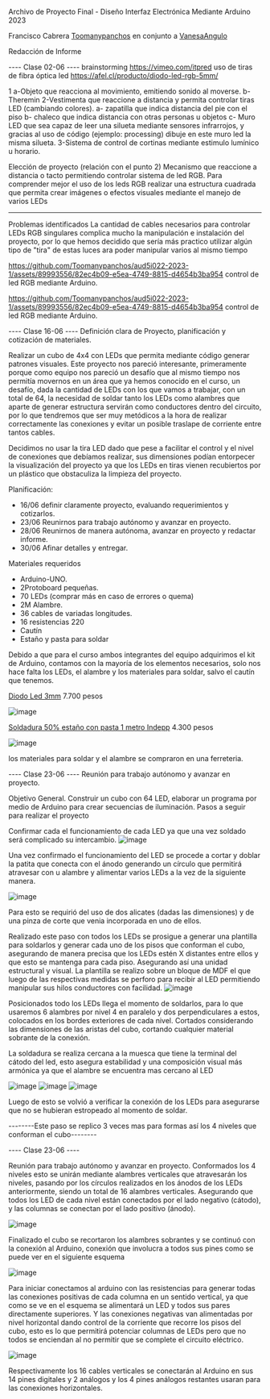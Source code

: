 Archivo de Proyecto Final - Diseño Interfaz Electrónica Mediante Arduino        2023

Francisco Cabrera [Toomanypanchos](https://github.com/Toomanypanchos)
en conjunto a [VanesaAngulo](https://github.com/VanesaAngulo) 

Redacción de Informe

---- Clase 02-06 ----
brainstorming
https://vimeo.com/itpred
uso de tiras de fibra óptica led
https://afel.cl/producto/diodo-led-rgb-5mm/

1 a-Objeto que reacciona al movimiento, emitiendo sonido al moverse.
  b-Theremin
2-Vestimenta que reaccione a distancia y permita controlar tiras LED (cambiando colores).
a-	zapatilla que indica distancia del pie con el piso
b-	chaleco que indica distancia con otras personas u objetos
c-	Muro LED que sea capaz de leer una silueta mediante sensores infrarrojos, y gracias al uso de      código (ejemplo: processing) dibuje en este muro led la misma silueta.
3-Sistema de control de cortinas mediante estimulo lumínico u horario.

Elección de proyecto (relación con el punto 2)
Mecanismo que reaccione a distancia o tacto permitiendo controlar sistema de led RGB.
Para comprender mejor el uso de los leds RGB realizar una estructura cuadrada que permita crear imágenes o efectos visuales mediante el manejo de varios LEDs

-----------------------------------------------------------
Problemas identificados
La cantidad de cables necesarios para controlar LEDs RGB singulares complica mucho la manipulación e instalación del proyecto, por lo que hemos decidido que sería más practico utilizar algún tipo de "tira" de estas luces ara poder manipular varios al mismo tiempo 

https://github.com/Toomanypanchos/aud5i022-2023-1/assets/89993556/82ec4b09-e5ea-4749-8815-d4654b3ba954
control de led RGB mediante Arduino.
 

https://github.com/Toomanypanchos/aud5i022-2023-1/assets/89993556/82ec4b09-e5ea-4749-8815-d4654b3ba954
control de led RGB mediante Arduino.

---- Clase 16-06 ----
Definición clara de Proyecto, planificación y cotización de materiales.

Realizar un cubo de 4x4 con LEDs que permita mediante código generar patrones visuales. 
Este proyecto nos pareció interesante, primeramente porque como equipo nos pareció un desafío que al mismo tiempo nos permitía movernos en un área que ya hemos conocido en el curso, un desafío, dada la cantidad de LEDs con los que vamos a trabajar, con un total de 64, la necesidad de soldar tanto los LEDs como alambres que aparte de generar estructura servirán como conductores dentro del circuito, por lo que tendremos que ser muy metódicos a la hora de realizar correctamente las conexiones y evitar un posible traslape de corriente entre tantos cables.

Decidimos no usar la tira LED dado que pese a facilitar el control y el nivel de conexiones que debíamos realizar, sus dimensiones podían entorpecer la visualización del proyecto ya que los LEDs en tiras vienen recubiertos por un plástico que obstaculiza la limpieza del proyecto.

Planificación:
-	16/06	definir claramente proyecto, evaluando requerimientos y cotizarlos.
-	23/06	Reunirnos para trabajo autónomo y avanzar en proyecto.
-	28/06	Reunirnos de manera autónoma, avanzar en proyecto y redactar informe.
-	30/06	Afinar detalles y entregar.

Materiales requeridos
-	Arduino-UNO.
-	2Protoboard pequeñas.
-	70 LEDs (comprar más en caso de errores o quema)
-	2M Alambre.
-	36 cables de variadas longitudes.
-	16 resistencias 220
-	Cautín
-	Estaño y pasta para soldar

Debido a que para el curso ambos integrantes del equipo adquirimos el kit de Arduino, contamos con la mayoría de los elementos necesarios, solo nos hace falta los LEDs, el alambre y los materiales para soldar, salvo el cautín que tenemos.

[Diodo Led 3mm](https://www.kowka.cl/diodos/157-diodo-led-3mm-alta-luminosidad.html)  7.700 pesos

![image](https://github.com/Toomanypanchos/aud5i022-2023-1/assets/89993556/3562fc13-44d6-41cf-a93a-ae9189c1044f)


[Soldadura 50% estaño con pasta 1 metro Indepp](https://www.easy.cl/soldadura-50-estano-con-pasta-1-metro-indepp-191160/p?gclid=Cj0KCQjw1_SkBhDwARIsANbGpFvWeUQibH3RAtVKBNBq65JOwZGxyx25PSW25UwPt-wz9p2_Tz9N6CQaAgVKEALw_wcB)  4.300 pesos

![image](https://github.com/Toomanypanchos/aud5i022-2023-1/assets/89993556/3ff61472-287a-44af-8c02-6d8d7ea8cdf6)

los materiales para soldar y el alambre se compraron en una ferreteria.

---- Clase 23-06 ----
Reunión para trabajo autónomo y avanzar en proyecto.

Objetivo General.
Construir un cubo con 64 LED, elaborar un programa por medio de Arduino para crear secuencias de iluminación. 
Pasos a seguir para realizar el proyecto

Confirmar cada el funcionamiento de cada LED ya que una vez soldado será complicado su intercambio.
![image](https://github.com/Toomanypanchos/aud5i022-2023-1/assets/89993556/6766128e-2c3b-4b2c-b3d0-0cb55f4cf58c)

Una vez confirmado el funcionamiento del LED se procede a cortar y doblar la patita que conecta con el ánodo generando un círculo que permitirá atravesar con u alambre y alimentar varios LEDs a la vez de la siguiente manera.

![image](https://github.com/Toomanypanchos/aud5i022-2023-1/assets/89993556/a1c2e052-e280-4842-9a30-cccb18b02858)

Para esto se requirió del uso de dos alicates (dadas las dimensiones) y de una pinza de corte que venia incorporada en uno de ellos.

Realizado este paso con todos los LEDs se prosigue a generar una plantilla para soldarlos y generar cada uno de los pisos que conforman el cubo, asegurando de manera precisa que los LEDs estén X distantes entre ellos y que esto se mantenga para cada piso. Asegurando así una unidad estructural y visual.
La plantilla se realizo sobre un bloque de MDF el que luego de las respectivas medidas se perforo para recibir al LED permitiendo manipular sus hilos conductores con facilidad.
![image](https://github.com/Toomanypanchos/aud5i022-2023-1/assets/89993556/cab6b545-153f-4adc-8739-b7bb10b41d7d)

Posicionados todo los LEDs llega el momento de soldarlos, para lo que usaremos 6 alambres por nivel 4 en paralelo y dos perpendiculares a estos, colocados en los bordes exteriores de cada nivel. Cortados considerando las dimensiones de las aristas del cubo, cortando cualquier material sobrante de la conexión.

La soldadura se realiza cercana a la muesca que tiene la terminal del cátodo del led, esto asegura estabilidad y una composición visual más armónica ya que el alambre se encuentra mas cercano al LED

![image](https://github.com/Toomanypanchos/aud5i022-2023-1/assets/89993556/e95d2eb5-638f-4af4-aa66-949d1698a5e5)
![image](https://github.com/Toomanypanchos/aud5i022-2023-1/assets/89993556/c38ec6ff-2040-436c-911d-839a36d2a70c)
![image](https://github.com/Toomanypanchos/aud5i022-2023-1/assets/89993556/4bfb8c89-5858-41d4-bbb7-2f3bd29c1f58)

Luego de esto se volvió a verificar la conexión de los LEDs para asegurarse que no se hubieran estropeado al momento de soldar.

--------Este paso se replico 3 veces mas para formas así los 4 niveles que conforman el cubo--------

---- Clase 23-06 ----

Reunión para trabajo autónomo y avanzar en proyecto.
Conformados los 4 niveles esto se unirán mediante alambres verticales que atravesarán los niveles, pasando por los círculos realizados en los ánodos de los LEDs anteriormente, siendo un total de 16 alambres verticales.
Asegurando que todos los LED de cada nivel están conectados por el lado negativo (cátodo), y las columnas se conectan por el lado positivo (ánodo).

![image](https://github.com/Toomanypanchos/aud5i022-2023-1/assets/89993556/84b491f3-d39e-4b0a-88bc-b2016efd008e)

Finalizado el cubo se recortaron los alambres sobrantes y se continuó con la conexión al Arduino, conexión que involucra a todos sus pines como se puede ver en el siguiente esquema

![image](https://github.com/Toomanypanchos/aud5i022-2023-1/assets/89993556/7c9e6504-4326-45b6-92de-0beb5d6a4d07)

Para iniciar conectamos al arduino con las resistencias para generar todas las conexiones positivas de cada columna en un sentido vertical, ya que como se ve en el esquema se alimentará un LED y todos sus pares directamente superiores. 
Y las conexiones negativas van alimentadas por nivel horizontal dando control de la corriente que recorre los pisos del cubo, esto es lo que permitirá potenciar columnas de LEDs pero que no todos se enciendan al no permitir que se complete el circuito eléctrico.

![image](https://github.com/Toomanypanchos/aud5i022-2023-1/assets/89993556/c6c676a5-9bee-4795-b8f8-a3ce7ad18578)

Respectivamente los 16 cables verticales se conectarán al Arduino en sus 14 pines digitales y 2 análogos y los 4 pines análogos restantes usaran para las conexiones horizontales. 

